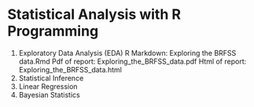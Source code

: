 # Statistical Analysis with R Programming
  1) Exploratory Data Analysis (EDA)
      R Markdown: Exploring the BRFSS data.Rmd
      Pdf of report: Exploring_the_BRFSS_data.pdf
      Html of report: Exploring_the_BRFSS_data.html
  2) Statistical Inference
  3) Linear Regression
  4) Bayesian Statistics 
